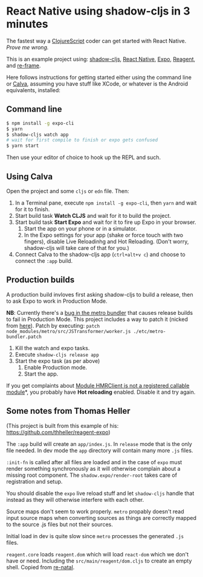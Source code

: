 # React Native using shadow-cljs in 3 minutes

The fastest way a [ClojureScript](https://clojurescript.org/) coder can get started with React Native. *Prove me wrong.*

This is an example project using: [shadow-cljs](https://github.com/thheller/shadow-cljs), [React Native](https://facebook.github.io/react-native/), [Expo](https://expo.io/), [Reagent](https://reagent-project.github.io/), and [re-frame](https://github.com/Day8/re-frame).

Here follows instructions for getting started either using the command line or [Calva](http://github.com/BetterThanTomorrow/calva), assuming you have stuff like XCode, or whatever is the Android equivalents, installed:

## Command line
```sh
$ npm install -g expo-cli
$ yarn
$ shadow-cljs watch app
# wait for first compile to finish or expo gets confused
$ yarn start
```

Then use your editor of choice to hook up the REPL and such.

## Using Calva

Open the project and some `cljs` or `edn` file. Then:

1. In a Terminal pane, execute `npm install -g expo-cli`, then `yarn` and wait for it to finish.
1. Start build task **Watch CLJS** and wait for it to build the project.
1. Start build task **Start Expo** and wait for it to fire up Expo in your browser.
   1. Start the app on your phone or in a simulator.
   1. In the Expo settings for your app (shake or force touch with two fingers), disable Live Reloadinhg and Hot Reloading. (Don't worry, shadow-cljs will take care of that for you.)
1. Connect Calva to the shadow-cljs app (`ctrl+alt+v c`) and choose to connect the `:app` build.


## Production builds

A production build invloves first asking shadow-cljs to build a release, then to ask Expo to work in Production Mode.

**NB**: Currently there's a [bug in the metro bundler](https://github.com/facebook/metro/issues/291) that causes release builds to fail in Production Mode. This project includes a way to patch it (nicked from [here](https://github.com/drapanjanas/re-natal/issues/203)). Patch by executing: `patch node_modules/metro/src/JSTransformer/worker.js ./etc/metro-bundler.patch`

1. Kill the watch and expo tasks.
1. Execute `shadow-cljs release app`
1. Start the expo task (as per above)
   1. Enable Production mode.
   1. Start the app.

If you get complaints about [Module HMRClient is not a registered callable module](https://github.com/expo/expo/issues/916)*, you probably have **Hot reloading** enabled. Disable it and try again.

## Some notes from Thomas Heller

(This project is built from this example of his: https://github.com/thheller/reagent-expo)

The `:app` build will create an `app/index.js`. In `release` mode that is the only file needed. In dev mode the `app` directory will contain many more `.js` files.

`:init-fn` is called after all files are loaded and in the case of `expo` must render something synchronously as it will otherwise complain about a missing root component. The `shadow.expo/render-root` takes care of registration and setup.

You should disable the `expo` live reload stuff and let `shadow-cljs` handle that instead as they will otherwise interfere with each other.

Source maps don't seem to work properly. `metro` propably doesn't read input source maps when converting sources as things are correctly mapped to the source .js files but not their sources.

Initial load in dev is quite slow since `metro` processes the generated `.js` files.

`reagent.core` loads `reagent.dom` which will load `react-dom` which we don't have or need. Including the `src/main/reagent/dom.cljs` to create an empty shell. Copied from [re-natal](https://github.com/drapanjanas/re-natal/blob/master/resources/cljs-reagent6/reagent_dom.cljs).
